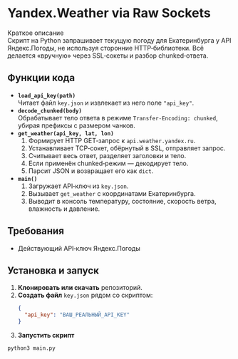# Yandex.Weather via Raw Sockets

Краткое описание  
Скрипт на Python запрашивает текущую погоду для Екатеринбурга у API Яндекс.Погоды, не используя сторонние HTTP‑библиотеки. Всё делается «вручную» через SSL‑сокеты и разбор chunked‑ответа.

## Функции кода

- **`load_api_key(path)`**  
  Читает файл `key.json` и извлекает из него поле `"api_key"`.
- **`decode_chunked(body)`**  
  Обрабатывает тело ответа в режиме `Transfer‑Encoding: chunked`, убирая префиксы с размером чанков.  
- **`get_weather(api_key, lat, lon)`**  
  1. Формирует HTTP GET‑запрос к `api.weather.yandex.ru`.  
  2. Устанавливает TCP‑сокет, обёрнутый в SSL, отправляет запрос.  
  3. Считывает весь ответ, разделяет заголовки и тело.  
  4. Если применён chunked‑режим — декодирует тело.  
  5. Парсит JSON и возвращает его как `dict`.  
- **`main()`**  
  1. Загружает API‑ключ из `key.json`.  
  2. Вызывает `get_weather` с координатами Екатеринбурга.  
  3. Выводит в консоль температуру, состояние, скорость ветра, влажность и давление.

## Требования

- Действующий API‑ключ Яндекс.Погоды  

## Установка и запуск

1. **Клонировать или скачать** репозиторий.  
2. **Создать файл** `key.json` рядом со скриптом:
   ```json
   {
     "api_key": "ВАШ_РЕАЛЬНЫЙ_API_KEY"
   }
3. **Запустить скрипт**
```python
python3 main.py
```
